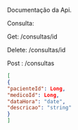 Documentação da Api.


Consulta:

Get: /consultas/id

Delete: /consultas/id

Post : /consultas 

```json
[
{
"pacienteId": Long,
"medicoId": Long,
"dataHora": "date",
"descricao": "string"
}
]
```
